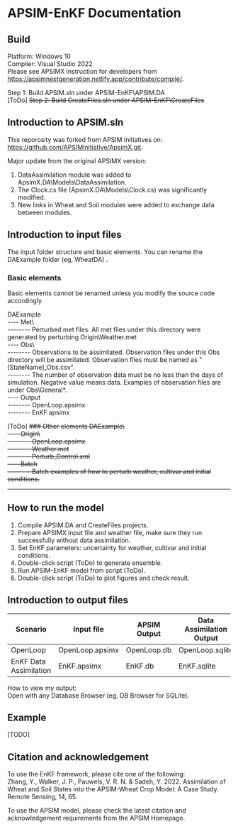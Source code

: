 # APSIM-EnKF Documentation

## Build
Platform: Windows 10  
Compiler: Visual Studio 2022  
Please see APSIMX instruction for developers from https://apsimnextgeneration.netlify.app/contribute/compile/.  

 
Step 1: Build APSIM.sln under APSIM-EnKF\APSIM.DA  
[ToDo] ~~Step 2: Build CreateFiles.sln under APSIM-EnKF\CreateFiles~~  

## Introduction to APSIM.sln
This reporosity was forked from APSIM Initiatives on: https://github.com/APSIMInitiative/ApsimX.git.  

Major update from the original APSIMX version:
1. DataAssimilation module was added to ApsimX.DA\Models\DataAssimilation.  
2. The Clock.cs file (ApsimX.DA\Models\Clock.cs) was significantly modified.  
3. New links in Wheat and Soil modules were added to exchange data between modules.


## Introduction to input files
The input folder structure and basic elements. You can rename the DAExample folder (eg, WheatDA) .
### Basic elements
Basic elements cannot be renamed unless you modify the source code accordingly.

DAExample\
---- Met\  
-------- Perturbed met files. All met files under this directory were generated by perturbing Origin\Weather.met  
---- Obs\  
-------- Observations to be assimilated. Observation files under this Obs directory will be assimilated. Observation files must be named as "[StateName]_Obs.csv".  
-------- The number of observation data must be no less than the days of simulation. Negative value means data. Examples of observation files are under Obs\General\*.  
---- Output\
-------- OpenLoop.apsimx  
-------- EnKF.apsimx 

[ToDo] ~~### Other elements 
DAExample\  
---- Origin\  
-------- OpenLoop.apsimx  
-------- Weather.met  
-------- Perturb_Control.xml  
---- Batch\
-------- Batch examples of how to perturb weather, cultivar and initial conditions.~~  

----
## How to run the model
1. Compile APSIM.DA and CreateFiles projects.  
2. Prepare APSIMX input file and weather file, make sure they run successfully without data assimilation.  
3. Set EnKF parameters: uncertainty for weather, cultivar and initial conditions.  
4. Double-click script (ToDo) to generate ensemble.  
5. Run APSIM-EnKF model from script (ToDo).  
6. Double-click script (ToDo) to plot figures and check result.  


## Introduction to output files
|Scenario				|Input file		| APSIM Output	| Data Assimilation Output	| Description	|
|----					|----			|----			|----						|----			|
| OpenLoop				|OpenLoop.apsimx|OpenLoop.db	|OpenLoop.sqlite			|			|
| EnKF Data Assimilation|EnKF.apsimx	|EnKF.db		|EnKF.sqlite				|			|


How to view my output:  
Open with any Database Browser (eg, DB Browser for SQLite).  

## Example
[TODO]


## Citation and acknowledgement
To use the EnKF framework, please cite one of the following:  
	Zhang, Y., Walker, J. P., Pauwels, V. R. N. & Sadeh, Y. 2022. Assimilation of Wheat and Soil States into the APSIM-Wheat Crop Model: A Case Study. Remote Sensing, 14, 65.  

To use the APSIM model, please check the latest citation and acknowledgement requirements from the APSIM Homepage.
